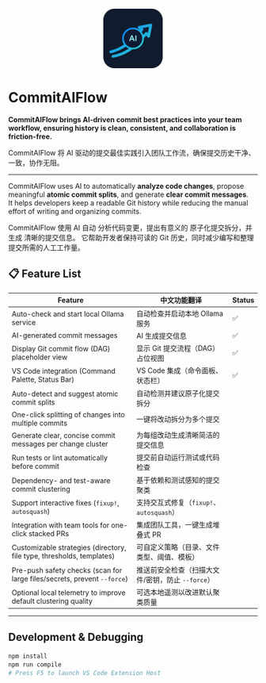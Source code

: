 <p align="center">
  <img src="images/commitaiflow-icon-scaled.png" alt="CommitAIFlow Logo" width="120"/>
</p>

# CommitAIFlow

**CommitAIFlow brings AI-driven commit best practices into your team workflow, ensuring history is clean, consistent, and collaboration is friction-free.**

CommitAIFlow 将 AI 驱动的提交最佳实践引入团队工作流，确保提交历史干净、一致，协作无阻。

---

CommitAIFlow uses AI to automatically **analyze code changes**, propose meaningful **atomic commit splits**, and generate **clear commit messages**.  
It helps developers keep a readable Git history while reducing the manual effort of writing and organizing commits.

CommitAIFlow 使用 AI 自动 分析代码变更，提出有意义的 原子化提交拆分，并生成 清晰的提交信息。
它帮助开发者保持可读的 Git 历史，同时减少编写和整理提交所需的人工工作量。

## 📋 Feature List

| Feature | 中文功能翻译 | Status |
|---------|--------------|--------|
| Auto-check and start local Ollama service | 自动检查并启动本地 Ollama 服务 | ✅ |
| AI-generated commit messages | AI 生成提交信息 | ✅ |
| Display Git commit flow (DAG) placeholder view | 显示 Git 提交流程（DAG）占位视图 | ✅ |
| VS Code integration (Command Palette, Status Bar) | VS Code 集成（命令面板、状态栏） | ✅ |
| Auto-detect and suggest atomic commit splits | 自动检测并建议原子化提交拆分 |  |
| One-click splitting of changes into multiple commits | 一键将改动拆分为多个提交 |  |
| Generate clear, concise commit messages per change cluster | 为每组改动生成清晰简洁的提交信息 |  |
| Run tests or lint automatically before commit | 提交前自动运行测试或代码检查 |  |
| Dependency- and test-aware commit clustering | 基于依赖和测试感知的提交聚类 |  |
| Support interactive fixes (`fixup!`, `autosquash`) | 支持交互式修复（`fixup!`、`autosquash`） |  |
| Integration with team tools for one-click stacked PRs | 集成团队工具，一键生成堆叠式 PR |  |
| Customizable strategies (directory, file type, thresholds, templates) | 可自定义策略（目录、文件类型、阈值、模板） |  |
| Pre-push safety checks (scan for large files/secrets, prevent `--force`) | 推送前安全检查（扫描大文件/密钥，防止 `--force`） |  |
| Optional local telemetry to improve default clustering quality | 可选本地遥测以改进默认聚类质量 |  |

---

## Development & Debugging

```bash
npm install
npm run compile
# Press F5 to launch VS Code Extension Host
